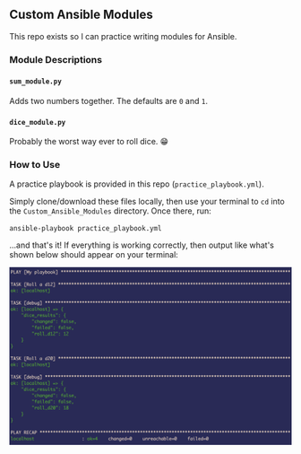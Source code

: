 ## Custom Ansible Modules

This repo exists so I can practice writing modules for Ansible.

### Module Descriptions

#### `sum_module.py`

Adds two numbers together.  The defaults are `0` and `1`.


#### `dice_module.py`

Probably the worst way ever to roll dice. 😁

### How to Use

A practice playbook is provided in this repo (`practice_playbook.yml`).

Simply clone/download these files locally, then use your terminal to `cd` into the `Custom_Ansible_Modules` directory.  Once there, run:

```
ansible-playbook practice_playbook.yml
```

...and that's it!  If everything is working correctly, then output like what's shown below should appear on your terminal:

![Playbook Output](images/DiceRollOutput.png)
